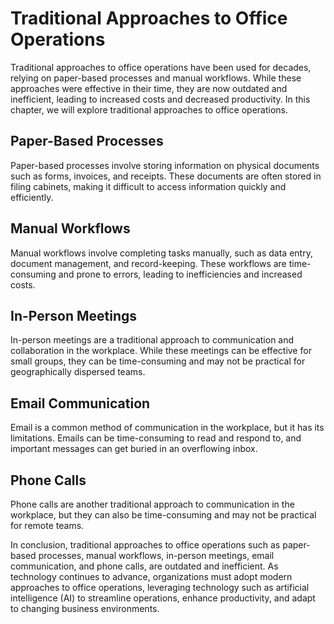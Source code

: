 Traditional Approaches to Office Operations
=====================================================================================

Traditional approaches to office operations have been used for decades, relying on paper-based processes and manual workflows. While these approaches were effective in their time, they are now outdated and inefficient, leading to increased costs and decreased productivity. In this chapter, we will explore traditional approaches to office operations.

Paper-Based Processes
---------------------

Paper-based processes involve storing information on physical documents such as forms, invoices, and receipts. These documents are often stored in filing cabinets, making it difficult to access information quickly and efficiently.

Manual Workflows
----------------

Manual workflows involve completing tasks manually, such as data entry, document management, and record-keeping. These workflows are time-consuming and prone to errors, leading to inefficiencies and increased costs.

In-Person Meetings
------------------

In-person meetings are a traditional approach to communication and collaboration in the workplace. While these meetings can be effective for small groups, they can be time-consuming and may not be practical for geographically dispersed teams.

Email Communication
-------------------

Email is a common method of communication in the workplace, but it has its limitations. Emails can be time-consuming to read and respond to, and important messages can get buried in an overflowing inbox.

Phone Calls
-----------

Phone calls are another traditional approach to communication in the workplace, but they can also be time-consuming and may not be practical for remote teams.

In conclusion, traditional approaches to office operations such as paper-based processes, manual workflows, in-person meetings, email communication, and phone calls, are outdated and inefficient. As technology continues to advance, organizations must adopt modern approaches to office operations, leveraging technology such as artificial intelligence (AI) to streamline operations, enhance productivity, and adapt to changing business environments.


